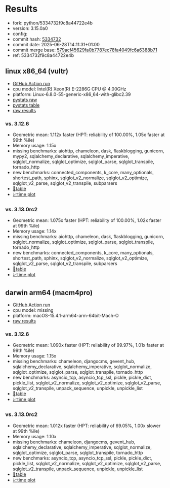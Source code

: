 # Results

- fork: python/5334732f9c8a44722e4b
- version: 3.15.0a0
- config: 
- commit hash: [5334732](https://github.com/python/cpython/commit/5334732)
- commit date: 2025-06-28T14:11:31+01:00
- commit merge base: [579acf45629fa0b7787ec78fa4049fc6a6388b71](https://github.com/python/cpython/commit/579acf45629fa0b7787ec78fa4049fc6a6388b71)
- ref: 5334732f9c8a44722e4b

## linux x86_64 (vultr)

- [GitHub Action run](https://github.com/facebookexperimental/free-threading-benchmarking/actions/runs/15949559357)
- cpu model: Intel(R) Xeon(R) E-2286G CPU @ 4.00GHz
- platform: Linux-6.8.0-55-generic-x86_64-with-glibc2.39
- [pystats raw](bm-20250628-vultr-x86_64-python-5334732f9c8a44722e4b-3.15.0a0-5334732-pystats.json)
- [pystats table](bm-20250628-vultr-x86_64-python-5334732f9c8a44722e4b-3.15.0a0-5334732-pystats.md)
- [raw results](bm-20250628-vultr-x86_64-python-5334732f9c8a44722e4b-3.15.0a0-5334732.json)

### vs. 3.12.6

- Geometric mean: 1.112x faster (HPT: reliability of 100.00%, 1.05x faster at 99th %ile)
- Memory usage: 1.15x
- missing benchmarks: aiohttp, chameleon, dask, flaskblogging, gunicorn, mypy2, sqlalchemy_declarative, sqlalchemy_imperative, sqlglot_normalize, sqlglot_optimize, sqlglot_parse, sqlglot_transpile, tornado_http
- new benchmarks: connected_components, k_core, many_optionals, shortest_path, sphinx, sqlglot_v2_normalize, sqlglot_v2_optimize, sqlglot_v2_parse, sqlglot_v2_transpile, subparsers
- [📄table](bm-20250628-vultr-x86_64-python-5334732f9c8a44722e4b-3.15.0a0-5334732-vs-3.12.6.md)
- [📈time plot](bm-20250628-vultr-x86_64-python-5334732f9c8a44722e4b-3.15.0a0-5334732-vs-3.12.6.svg)

### vs. 3.13.0rc2

- Geometric mean: 1.075x faster (HPT: reliability of 100.00%, 1.02x faster at 99th %ile)
- Memory usage: 1.14x
- missing benchmarks: aiohttp, chameleon, dask, flaskblogging, gunicorn, sqlglot_normalize, sqlglot_optimize, sqlglot_parse, sqlglot_transpile, tornado_http
- new benchmarks: connected_components, k_core, many_optionals, shortest_path, sphinx, sqlglot_v2_normalize, sqlglot_v2_optimize, sqlglot_v2_parse, sqlglot_v2_transpile, subparsers
- [📄table](bm-20250628-vultr-x86_64-python-5334732f9c8a44722e4b-3.15.0a0-5334732-vs-3.13.0rc2.md)
- [📈time plot](bm-20250628-vultr-x86_64-python-5334732f9c8a44722e4b-3.15.0a0-5334732-vs-3.13.0rc2.svg)

## darwin arm64 (macm4pro)

- [GitHub Action run](https://github.com/facebookexperimental/free-threading-benchmarking/actions/runs/15949559357)
- cpu model: missing
- platform: macOS-15.4.1-arm64-arm-64bit-Mach-O
- [raw results](bm-20250628-macm4pro-arm64-python-5334732f9c8a44722e4b-3.15.0a0-5334732.json)

### vs. 3.12.6

- Geometric mean: 1.090x faster (HPT: reliability of 99.97%, 1.01x faster at 99th %ile)
- Memory usage: 1.15x
- missing benchmarks: chameleon, djangocms, gevent_hub, sqlalchemy_declarative, sqlalchemy_imperative, sqlglot_normalize, sqlglot_optimize, sqlglot_parse, sqlglot_transpile, tornado_http
- new benchmarks: asyncio_tcp, asyncio_tcp_ssl, pickle, pickle_dict, pickle_list, sqlglot_v2_normalize, sqlglot_v2_optimize, sqlglot_v2_parse, sqlglot_v2_transpile, unpack_sequence, unpickle, unpickle_list
- [📄table](bm-20250628-macm4pro-arm64-python-5334732f9c8a44722e4b-3.15.0a0-5334732-vs-3.12.6.md)
- [📈time plot](bm-20250628-macm4pro-arm64-python-5334732f9c8a44722e4b-3.15.0a0-5334732-vs-3.12.6.svg)

### vs. 3.13.0rc2

- Geometric mean: 1.012x faster (HPT: reliability of 69.05%, 1.00x slower at 99th %ile)
- Memory usage: 1.10x
- missing benchmarks: chameleon, djangocms, gevent_hub, sqlalchemy_declarative, sqlalchemy_imperative, sqlglot_normalize, sqlglot_optimize, sqlglot_parse, sqlglot_transpile, tornado_http
- new benchmarks: asyncio_tcp, asyncio_tcp_ssl, pickle, pickle_dict, pickle_list, sqlglot_v2_normalize, sqlglot_v2_optimize, sqlglot_v2_parse, sqlglot_v2_transpile, unpack_sequence, unpickle, unpickle_list
- [📄table](bm-20250628-macm4pro-arm64-python-5334732f9c8a44722e4b-3.15.0a0-5334732-vs-3.13.0rc2.md)
- [📈time plot](bm-20250628-macm4pro-arm64-python-5334732f9c8a44722e4b-3.15.0a0-5334732-vs-3.13.0rc2.svg)

